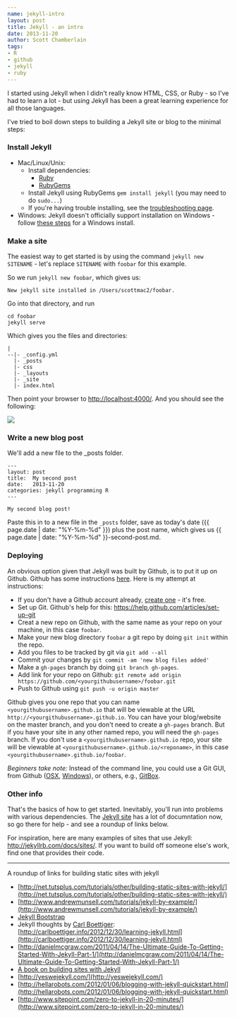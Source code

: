 ```yaml
---
name: jekyll-intro
layout: post
title: Jekyll - an intro
date: 2013-11-20
author: Scott Chamberlain
tags:
- R
- github
- jekyll
- ruby
---
```


I started using Jekyll when I didn't really know HTML, CSS, or Ruby - so I've had to learn a lot - but using Jekyll has been a great learning experience for all those languages. 

I've tried to boil down steps to building a Jekyll site or blog to the minimal steps:

### Install Jekyll

+ Mac/Linux/Unix: 
	+ Install dependencies: 
		+ [Ruby](http://www.ruby-lang.org/en/downloads/)
		+ [RubyGems](http://rubygems.org/pages/download)
	+ Install Jekyll using RubyGems `gem install jekyll` (you may need to do `sudo...`)
	+ If you're having trouble installing, see the [troubleshooting page](http://jekyllrb.com/docs/troubleshooting/).
+ Windows: Jekyll doesn't officially support installation on Windows - follow [these steps](http://www.madhur.co.in/blog/2011/09/01/runningjekyllwindows.html) for a Windows install. 

### Make a site

The easiest way to get started is by using the command `jekyll new SITENAME` - let's replace `SITENAME` with `foobar` for this example.

So we run `jekyll new foobar`, which gives us:

```
New jekyll site installed in /Users/scottmac2/foobar.
```

Go into that directory, and run 

```
cd foobar
jekyll serve
```

Which gives you the files and directories:

```
|
--|- _config.yml
  |- _posts
  |- css
  |- _layouts
  |- _site
  |- index.html
```

Then point your browser to [http://localhost:4000/](http://localhost:4000/). And you should see the following:

![](http://f.cl.ly/items/2q322a2P3f2m2A3a3l0O/Screen%20Shot%202013-11-20%20at%209.54.21%20AM.png)

### Write a new blog post

We'll add a new file to the _posts folder. 

```
---
layout: post
title:  My second post
date:   2013-11-20
categories: jekyll programming R
---

My second blog post!
```

Paste this in to a new file in the `_posts` folder, save as today's date ({{ page.date | date: "%Y-%m-%d" }}) plus the post name, which gives us {{ page.date | date: "%Y-%m-%d" }}-second-post.md.

### Deploying

An obvious option given that Jekyll was built by Github, is to put it up on Github. Github has some instructions [here](http://jekyllrb.com/docs/github-pages/). Here is my attempt at instructions: 

+ If you don't have a Github account already, [create one](https://help.github.com/articles/signing-up-for-a-new-github-account) - it's free.
+ Set up Git. Github's help for this: https://help.github.com/articles/set-up-git
+ Creat a new repo on Github, with the same name as your repo on your machine, in this case `foobar`. 
+ Make your new blog directory `foobar` a git repo by doing `git init` within the repo.
+ Add you files to be tracked by git via `git add --all`
+ Commit your changes by `git commit -am 'new blog files added'`
+ Make a `gh-pages` branch by doing `git branch gh-pages`.
+ Add link for your repo on Github: `git remote add origin https://github.com/<yourgithubusername>/foobar.git`
+ Push to Github using `git push -u origin master`

Github gives you one repo that you can name `<yourgithubusername>.github.io` that will be viewable at the URL `http://<yourgithubusername>.github.io`. You can have your blog/website on the master branch, and you don't need to create a `gh-pages` branch. But if you have your site in any other named repo, you will need the `gh-pages` branch. If you don't use a `<yourgithubusername>.github.io` repo, your site will be viewable at `<yourgithubusername>.github.io/<reponame>`, in this case `<yourgithubusername>.github.io/foobar`. 

*Beginners take note:* Instead of the command line, you could use a Git GUI, from Github ([OSX](http://mac.github.com/), [Windows](http://windows.github.com/)), or others, e.g., [GitBox](http://gitboxapp.com/).

### Other info

That's the basics of how to get started. Inevitably, you'll run into problems with various dependencies. The [Jekyll site](http://jekyllrb.com/) has a lot of documntation now, so go there for help - and see a roundup of links below. 

For inspiration, here are many examples of sites that use Jekyll: http://jekyllrb.com/docs/sites/. If you want to build off someone else's work, find one that provides their code.

----------------

A roundup of links for building static sites with jekyll

* [http://net.tutsplus.com/tutorials/other/building-static-sites-with-jekyll/](http://net.tutsplus.com/tutorials/other/building-static-sites-with-jekyll/)
* [http://www.andrewmunsell.com/tutorials/jekyll-by-example/](http://www.andrewmunsell.com/tutorials/jekyll-by-example/)
* [Jekyll Bootstrap](http://jekyllbootstrap.com/)
* Jekyll thoughts by [Carl Boettiger](http://carlboettiger.info/index.html): [http://carlboettiger.info/2012/12/30/learning-jekyll.html](http://carlboettiger.info/2012/12/30/learning-jekyll.html)
* [http://danielmcgraw.com/2011/04/14/The-Ultimate-Guide-To-Getting-Started-With-Jekyll-Part-1/](http://danielmcgraw.com/2011/04/14/The-Ultimate-Guide-To-Getting-Started-With-Jekyll-Part-1/)
* [A book on building sites with Jekyll](http://mijingo.com/products/screencasts/static-websites-with-jekyll/)
* [http://yeswejekyll.com/](http://yeswejekyll.com/)
* [http://hellarobots.com/2012/01/06/blogging-with-jekyll-quickstart.html](http://hellarobots.com/2012/01/06/blogging-with-jekyll-quickstart.html)
* [http://www.sitepoint.com/zero-to-jekyll-in-20-minutes/](http://www.sitepoint.com/zero-to-jekyll-in-20-minutes/)
